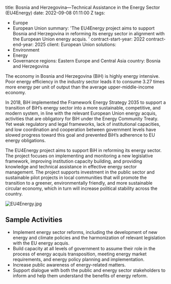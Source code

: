 
title: Bosnia and Herzegovina—Technical Assistance in the Energy Sector (EU4Energy)
date: 2022-09-08 01:11:00 Z
tags:
- Europe
- European Union
summary: 'The EU4Energy project aims to support Bosnia and Herzegovina in reforming
  its energy sector in alignment with the European Union energy acquis. '
contract-start-year: 2022
contract-end-year: 2025
client: European Union
solutions:
- Environment
- Energy
- Governance
regions: Eastern Europe and Central Asia
country: Bosnia and Herzegovina


The economy in Bosnia and Herzegovina (BiH) is highly energy intensive. Poor energy efficiency in the industry sector leads it to consume 3.27 times more energy per unit of output than the average upper-middle-income economy.

In 2018, BiH implemented the Framework Energy Strategy 2035 to support a transition of BiH’s energy sector into a more sustainable, competitive, and modern system, in line with the relevant European Union energy acquis, activities that are obligatory for BiH under the Energy Community Treaty. Yet weak regulatory and legal frameworks, lack of institutional capacities, and low coordination and cooperation between government levels have slowed progress toward this goal and prevented BiH’s adherence to EU energy obligations.

The EU4Energy project aims to support BiH in reforming its energy sector. The project focuses on implementing and monitoring a new legislative framework, improving institution capacity building, and providing knowledge and technical assistance in effective energy sector management. The project supports investment in the public sector and sustainable pilot projects in local communities that will promote the transition to a greener, environmentally friendly, and more sustainable circular economy, which in turn will increase political stability across the country.

![EU4Energy.jpg](/uploads/EU4Energy.jpg)

## Sample Activities

* Implement energy sector reforms, including the development of new energy and climate policies and the harmonization of relevant legislation with the EU energy acquis.
* Build capacity at all levels of government to assume their role in the process of energy acquis transposition, meeting energy market requirements, and energy policy planning and implementation.
* Increase public awareness of energy-related matters.
* Support dialogue with both the public and energy sector stakeholders to inform and help them understand the benefits of energy reform.
